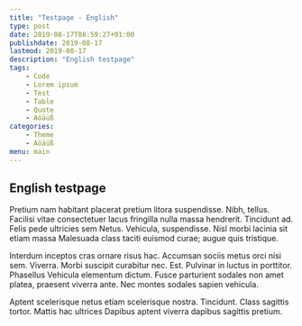 ```yaml
---
title: "Testpage - English"
type: post
date: 2019-08-17T08:59:27+01:00
publishdate: 2019-08-17
lastmod: 2019-08-17
description: "English testpage"
tags:
    - Code
    - Lorem ipsum
    - Test
    - Table
    - Quote
    - Aöäüß
categories:
    - Theme
    - Aöäüß
menu: main
---
```


## English testpage

Pretium nam habitant placerat pretium litora suspendisse. Nibh, tellus. Facilisi vitae consectetuer lacus fringilla nulla massa hendrerit. Tincidunt ad. Felis pede ultricies sem Netus. Vehicula, suspendisse. Nisl morbi lacinia sit etiam massa Malesuada class taciti euismod curae; augue quis tristique.

Interdum inceptos cras ornare risus hac. Accumsan sociis metus orci nisi sem. Viverra. Morbi suscipit curabitur nec. Est. Pulvinar in luctus in porttitor. Phasellus Vehicula elementum dictum. Fusce parturient sodales non amet platea, praesent viverra ante. Nec montes sodales sapien vehicula.

Aptent scelerisque netus etiam scelerisque nostra. Tincidunt. Class sagittis tortor. Mattis hac ultrices Dapibus aptent viverra dapibus sagittis pretium.
